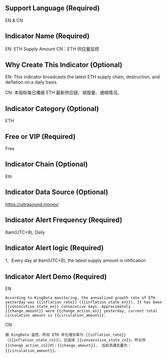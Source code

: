 <!--
 * @Author: suski shuciqi@gmail.com
 * @Date: 2023-02-09 02:57:24
 * @LastEditors: suski shuciqi@gmail.com
 * @LastEditTime: 2023-02-09 05:06:57
 * @FilePath: /indicators_factory_eth2/crawlers/indicators/spiders/eth_supply/Definition.md
 * @Description: 这是默认设置,请设置`customMade`, 打开koroFileHeader查看配置 进行设置: https://github.com/OBKoro1/koro1FileHeader/wiki/%E9%85%8D%E7%BD%AE
-->
## Support Language (Required)

EN & CN

## Indicator Name (Required)

EN: ETH Supply Amount
CN：ETH 供应量监控

## Why Create This Indicator (Optional)

EN: This indicator broadcasts the latest ETH supply chain, destruction, and deflation on a daily basis.

CN: 本指标每日播报 ETH 最新供应链、销毁量、通缩情况。

## Indicator Category (Optional)

ETH

## Free or VIP (Required)

Free

## Indicator Chain (Optional)

Eth

## Indicator Data Source (Optional)

https://ultrasound.money/

## Indicator Alert Frequency (Required)

8am(UTC+8), Daily

## Indicator Alert logic (Required)

1、Every day at 8am(UTC+8), the latest supply amount is nitification

## Indicator Alert Demo (Required)

EN

```
According to KingData monitoring, the annualized growth rate of ETH yesterday was {{inflation_rate}} ({{inflation_state_en}}). It has been {{consecutive_state_en}} consecutive days. Approximately {{change_amount}} were {{change_action_en}} yesterday, current total circulation amount is {{circulation_amount}}.
```

CN

```
据 KingData 监控，昨日 ETH 年化增长率为 {{inflation_rate}}（{{inflation_state_cn}}）。已连续 {{consecutive_state_cn}}。昨日共{{change_action_cn}}约：{{change_amount}}， 当前流通总量为：{{circulation_amount}}。
```